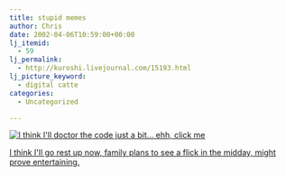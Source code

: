 ```yaml
---
title: stupid memes
author: Chris
date: 2002-04-06T10:59:00+00:00
lj_itemid:
  - 59
lj_permalink:
  - http://kuroshi.livejournal.com/15193.html
lj_picture_keyword:
  - digital catte
categories:
  - Uncategorized

---
```

[<img alt="I think I'll doctor the code just a bit... ehh, click me" border="0" src="https://i2.wp.com/www.white-silence.com/sonicselecter/eggman.gif?w=840" data-recalc-dims="1" />][1]

[I think I'll go rest up now, family plans to see a flick in the midday, might prove entertaining.][1]

 [1]: http://www.white-silence.com/stest.html

